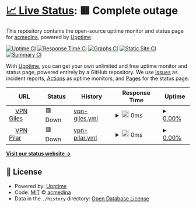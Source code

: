 # [📈 Live Status](https://demo.upptime.js.org): <!--live status--> **🟥 Complete outage**

This repository contains the open-source uptime monitor and status page for [acmedina](https://demo.upptime.js.org), powered by [Upptime](https://github.com/upptime/upptime).

[![Uptime CI](https://github.com/acmedina/upptime/workflows/Uptime%20CI/badge.svg)](https://github.com/acmedina/upptime/actions?query=workflow%3A%22Uptime+CI%22)
[![Response Time CI](https://github.com/acmedina/upptime/workflows/Response%20Time%20CI/badge.svg)](https://github.com/acmedina/upptime/actions?query=workflow%3A%22Response+Time+CI%22)
[![Graphs CI](https://github.com/acmedina/upptime/workflows/Graphs%20CI/badge.svg)](https://github.com/acmedina/upptime/actions?query=workflow%3A%22Graphs+CI%22)
[![Static Site CI](https://github.com/acmedina/upptime/workflows/Static%20Site%20CI/badge.svg)](https://github.com/acmedina/upptime/actions?query=workflow%3A%22Static+Site+CI%22)
[![Summary CI](https://github.com/acmedina/upptime/workflows/Summary%20CI/badge.svg)](https://github.com/acmedina/upptime/actions?query=workflow%3A%22Summary+CI%22)

With [Upptime](https://upptime.js.org), you can get your own unlimited and free uptime monitor and status page, powered entirely by a GitHub repository. We use [Issues](https://github.com/acmedina/upptime/issues) as incident reports, [Actions](https://github.com/acmedina/upptime/actions) as uptime monitors, and [Pages](https://demo.upptime.js.org) for the status page.

<!--start: status pages-->
<!-- This summary is generated by Upptime (https://github.com/upptime/upptime) -->
<!-- Do not edit this manually, your changes will be overwritten -->
<!-- prettier-ignore -->
| URL | Status | History | Response Time | Uptime |
| --- | ------ | ------- | ------------- | ------ |
| <img alt="" src="https://icons.duckduckgo.com/ip3/null.ico" height="13"> [VPN Giles](179.42.189.61) | 🟥 Down | [vpn-giles.yml](https://github.com/cucumedina/vpnca/commits/HEAD/history/vpn-giles.yml) | <details><summary><img alt="Response time graph" src="./graphs/vpn-giles/response-time-week.png" height="20"> 0ms</summary><br><a href="https://demo.upptime.js.org/history/vpn-giles"><img alt="Response time 64" src="https://img.shields.io/endpoint?url=https%3A%2F%2Fraw.githubusercontent.com%2Fcucumedina%2Fvpnca%2FHEAD%2Fapi%2Fvpn-giles%2Fresponse-time.json"></a><br><a href="https://demo.upptime.js.org/history/vpn-giles"><img alt="24-hour response time 0" src="https://img.shields.io/endpoint?url=https%3A%2F%2Fraw.githubusercontent.com%2Fcucumedina%2Fvpnca%2FHEAD%2Fapi%2Fvpn-giles%2Fresponse-time-day.json"></a><br><a href="https://demo.upptime.js.org/history/vpn-giles"><img alt="7-day response time 0" src="https://img.shields.io/endpoint?url=https%3A%2F%2Fraw.githubusercontent.com%2Fcucumedina%2Fvpnca%2FHEAD%2Fapi%2Fvpn-giles%2Fresponse-time-week.json"></a><br><a href="https://demo.upptime.js.org/history/vpn-giles"><img alt="30-day response time 0" src="https://img.shields.io/endpoint?url=https%3A%2F%2Fraw.githubusercontent.com%2Fcucumedina%2Fvpnca%2FHEAD%2Fapi%2Fvpn-giles%2Fresponse-time-month.json"></a><br><a href="https://demo.upptime.js.org/history/vpn-giles"><img alt="1-year response time 0" src="https://img.shields.io/endpoint?url=https%3A%2F%2Fraw.githubusercontent.com%2Fcucumedina%2Fvpnca%2FHEAD%2Fapi%2Fvpn-giles%2Fresponse-time-year.json"></a></details> | <details><summary><a href="https://demo.upptime.js.org/history/vpn-giles">0.00%</a></summary><a href="https://demo.upptime.js.org/history/vpn-giles"><img alt="All-time uptime 0.00%" src="https://img.shields.io/endpoint?url=https%3A%2F%2Fraw.githubusercontent.com%2Fcucumedina%2Fvpnca%2FHEAD%2Fapi%2Fvpn-giles%2Fuptime.json"></a><br><a href="https://demo.upptime.js.org/history/vpn-giles"><img alt="24-hour uptime 0.00%" src="https://img.shields.io/endpoint?url=https%3A%2F%2Fraw.githubusercontent.com%2Fcucumedina%2Fvpnca%2FHEAD%2Fapi%2Fvpn-giles%2Fuptime-day.json"></a><br><a href="https://demo.upptime.js.org/history/vpn-giles"><img alt="7-day uptime 0.00%" src="https://img.shields.io/endpoint?url=https%3A%2F%2Fraw.githubusercontent.com%2Fcucumedina%2Fvpnca%2FHEAD%2Fapi%2Fvpn-giles%2Fuptime-week.json"></a><br><a href="https://demo.upptime.js.org/history/vpn-giles"><img alt="30-day uptime 4.67%" src="https://img.shields.io/endpoint?url=https%3A%2F%2Fraw.githubusercontent.com%2Fcucumedina%2Fvpnca%2FHEAD%2Fapi%2Fvpn-giles%2Fuptime-month.json"></a><br><a href="https://demo.upptime.js.org/history/vpn-giles"><img alt="1-year uptime 0.00%" src="https://img.shields.io/endpoint?url=https%3A%2F%2Fraw.githubusercontent.com%2Fcucumedina%2Fvpnca%2FHEAD%2Fapi%2Fvpn-giles%2Fuptime-year.json"></a></details>
| <img alt="" src="https://icons.duckduckgo.com/ip3/null.ico" height="13"> [VPN Pilar](190.216.95.26) | 🟥 Down | [vpn-pilar.yml](https://github.com/cucumedina/vpnca/commits/HEAD/history/vpn-pilar.yml) | <details><summary><img alt="Response time graph" src="./graphs/vpn-pilar/response-time-week.png" height="20"> 0ms</summary><br><a href="https://demo.upptime.js.org/history/vpn-pilar"><img alt="Response time 179" src="https://img.shields.io/endpoint?url=https%3A%2F%2Fraw.githubusercontent.com%2Fcucumedina%2Fvpnca%2FHEAD%2Fapi%2Fvpn-pilar%2Fresponse-time.json"></a><br><a href="https://demo.upptime.js.org/history/vpn-pilar"><img alt="24-hour response time 0" src="https://img.shields.io/endpoint?url=https%3A%2F%2Fraw.githubusercontent.com%2Fcucumedina%2Fvpnca%2FHEAD%2Fapi%2Fvpn-pilar%2Fresponse-time-day.json"></a><br><a href="https://demo.upptime.js.org/history/vpn-pilar"><img alt="7-day response time 0" src="https://img.shields.io/endpoint?url=https%3A%2F%2Fraw.githubusercontent.com%2Fcucumedina%2Fvpnca%2FHEAD%2Fapi%2Fvpn-pilar%2Fresponse-time-week.json"></a><br><a href="https://demo.upptime.js.org/history/vpn-pilar"><img alt="30-day response time 0" src="https://img.shields.io/endpoint?url=https%3A%2F%2Fraw.githubusercontent.com%2Fcucumedina%2Fvpnca%2FHEAD%2Fapi%2Fvpn-pilar%2Fresponse-time-month.json"></a><br><a href="https://demo.upptime.js.org/history/vpn-pilar"><img alt="1-year response time 0" src="https://img.shields.io/endpoint?url=https%3A%2F%2Fraw.githubusercontent.com%2Fcucumedina%2Fvpnca%2FHEAD%2Fapi%2Fvpn-pilar%2Fresponse-time-year.json"></a></details> | <details><summary><a href="https://demo.upptime.js.org/history/vpn-pilar">0.00%</a></summary><a href="https://demo.upptime.js.org/history/vpn-pilar"><img alt="All-time uptime 0.00%" src="https://img.shields.io/endpoint?url=https%3A%2F%2Fraw.githubusercontent.com%2Fcucumedina%2Fvpnca%2FHEAD%2Fapi%2Fvpn-pilar%2Fuptime.json"></a><br><a href="https://demo.upptime.js.org/history/vpn-pilar"><img alt="24-hour uptime 0.00%" src="https://img.shields.io/endpoint?url=https%3A%2F%2Fraw.githubusercontent.com%2Fcucumedina%2Fvpnca%2FHEAD%2Fapi%2Fvpn-pilar%2Fuptime-day.json"></a><br><a href="https://demo.upptime.js.org/history/vpn-pilar"><img alt="7-day uptime 0.00%" src="https://img.shields.io/endpoint?url=https%3A%2F%2Fraw.githubusercontent.com%2Fcucumedina%2Fvpnca%2FHEAD%2Fapi%2Fvpn-pilar%2Fuptime-week.json"></a><br><a href="https://demo.upptime.js.org/history/vpn-pilar"><img alt="30-day uptime 4.67%" src="https://img.shields.io/endpoint?url=https%3A%2F%2Fraw.githubusercontent.com%2Fcucumedina%2Fvpnca%2FHEAD%2Fapi%2Fvpn-pilar%2Fuptime-month.json"></a><br><a href="https://demo.upptime.js.org/history/vpn-pilar"><img alt="1-year uptime 0.00%" src="https://img.shields.io/endpoint?url=https%3A%2F%2Fraw.githubusercontent.com%2Fcucumedina%2Fvpnca%2FHEAD%2Fapi%2Fvpn-pilar%2Fuptime-year.json"></a></details>

<!--end: status pages-->

[**Visit our status website →**](https://demo.upptime.js.org)

## 📄 License

- Powered by: [Upptime](https://github.com/upptime/upptime)
- Code: [MIT](./LICENSE) © [acmedina](https://demo.upptime.js.org)
- Data in the `./history` directory: [Open Database License](https://opendatacommons.org/licenses/odbl/1-0/)
